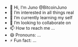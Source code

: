 - 👋 Hi, I’m Juno @BitcoinJuno
- 👀 I’m interested in all things real
- 🌱 I’m currently learning my self
- 💞️ I’m looking to collaborate on 
- 📫 How to reach me ...
- 😄 Pronouns: ...
- ⚡ Fun fact: ...

<!---
BitcoinJuno/BitcoinJuno is a ✨ special ✨ repository because its `README.md` (this file) appears on your GitHub profile.
You can click the Preview link to take a look at your changes.
--->
